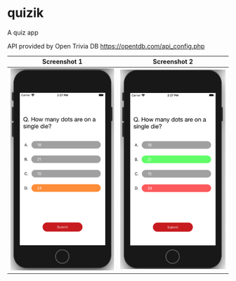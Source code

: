 # quizik
A quiz app

API provided by Open Trivia DB  https://opentdb.com/api_config.php

| Screenshot 1     | Screenshot 2      |
|------------|-------------|
| ![Quizik App](https://github.com/motifx007/quizik/blob/master/App%20Screenshots/Screen%20Shot%202020-10-25%20at%202.27.08%20PM.png)  |  ![Quizik App](https://github.com/motifx007/quizik/blob/master/App%20Screenshots/Screen%20Shot%202020-10-25%20at%202.27.50%20PM.png) |



